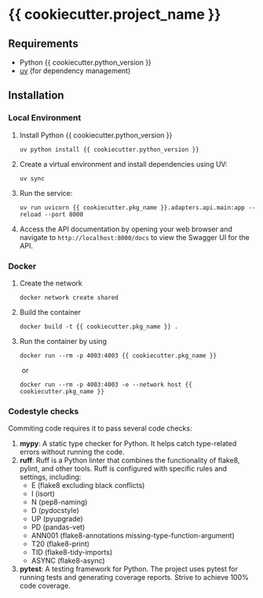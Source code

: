 # {{ cookiecutter.project_name }}

## Requirements

- Python {{ cookiecutter.python_version }}
- [uv](https://github.com/astral-sh/uv) (for dependency management)

## Installation

### Local Environment

1. Install Python {{ cookiecutter.python_version }}
   ```shell
   uv python install {{ cookiecutter.python_version }}
   ```

2. Create a virtual environment and install dependencies using UV:
    ```shell
    uv sync
    ```

3. Run the service:
    ```shell
    uv run uvicorn {{ cookiecutter.pkg_name }}.adapters.api.main:app --reload --port 8000
    ```

4. Access the API documentation by opening your web browser and navigate to `http://localhost:8000/docs` to view the Swagger UI for the API.


### Docker

1. Create the network

   ```shell
   docker network create shared
   ```

2. Build the container

   ```shell
   docker build -t {{ cookiecutter.pkg_name }} .
   ```

3. Run the container by using

   ```shell
   docker run --rm -p 4003:4003 {{ cookiecutter.pkg_name }}
   ```
   ​    or

   ```shell
   docker run --rm -p 4003:4003 -e --network host {{ cookiecutter.pkg_name }}
   ```


### Codestyle checks
Commiting code requires it to pass several code checks:
1. **mypy**: A static type checker for Python. It helps catch type-related errors without running the code.
2. **ruff**: Ruff is a Python linter that combines the functionality of flake8, pylint, and other tools. Ruff is configured with specific rules and settings, including:
   - E (flake8 excluding black conflicts)
   - I (isort)
   - N (pep8-naming)
   - D (pydocstyle)
   - UP (pyupgrade)
   - PD (pandas-vet)
   - ANN001 (flake8-annotations missing-type-function-argument)
   - T20 (flake8-print)
   - TID (flake8-tidy-imports)
   - ASYNC (flake8-async)
3. **pytest**: A testing framework for Python. The project uses pytest for running tests and generating coverage reports. Strive to achieve 100% code coverage.
